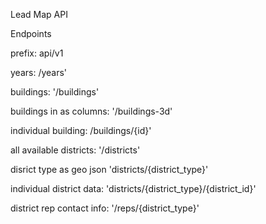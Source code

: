 Lead Map API

Endpoints

prefix: api/v1

years: /years'
 
buildings: '/buildings'

buildings in as columns: '/buildings-3d'

individual building: /buildings/{id}'

all available districts: '/districts'

disrict type as geo json 'districts/{district_type}'

individual district data: 'districts/{district_type}/{district_id}'

district rep contact info: '/reps/{district_type}'
